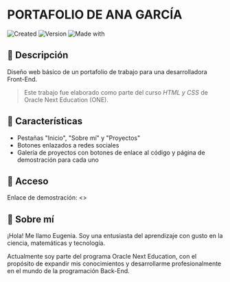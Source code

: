 # PORTAFOLIO DE ANA GARCÍA

![Created](https://img.shields.io/badge/Created-Jul_2024-248f24)
![Version](https://img.shields.io/badge/Version-2.0-c42121)
![Made with](https://img.shields.io/badge/Made_with-VSCode-255074)



## :memo: Descripción

Diseño web básico de un portafolio de trabajo para una desarrolladora Front-End.

> Este trabajo fue elaborado como parte del curso *HTML y CSS* de Oracle Next Education (ONE).

## :dart: Características
- Pestañas "Inicio", "Sobre mí" y "Proyectos"
- Botones enlazados a redes sociales
- Galería de proyectos con botones de enlace al código y página de demostración para cada uno

## :key: Acceso
Enlace de demostración: <>

## :wave: Sobre mí
¡Hola! Me llamo Eugenia. Soy una entusiasta del aprendizaje con gusto en la ciencia, matemáticas y tecnología.

Actualmente soy parte del programa Oracle Next Education, con el propósito de expandir mis conocimientos y desarrollarme profesionalmente en el mundo de la programación Back-End.


